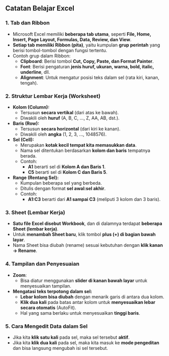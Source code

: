 ## Catatan Belajar Excel

### 1. Tab dan Ribbon
- Microsoft Excel memiliki **beberapa tab utama**, seperti **File, Home, Insert, Page Layout, Formulas, Data, Review, dan View**.
- **Setiap tab memiliki Ribbon (pita)**, yaitu kumpulan **grup perintah** yang berisi tombol-tombol dengan fungsi tertentu.
- Contoh grup dalam Ribbon:
  - **Clipboard**: Berisi tombol **Cut, Copy, Paste, dan Format Painter**.
  - **Font**: Berisi pengaturan **jenis huruf, ukuran, warna, bold, italic, underline**, dll.
  - **Alignment**: Untuk mengatur posisi teks dalam sel (rata kiri, kanan, tengah).

### 2. Struktur Lembar Kerja (Worksheet)
- **Kolom (Column):**
  - Tersusun **secara vertikal** (dari atas ke bawah).
  - Diwakili oleh **huruf** (A, B, C, ..., Z, AA, AB, dst.).
- **Baris (Row):**
  - Tersusun **secara horizontal** (dari kiri ke kanan).
  - Diwakili oleh **angka** (1, 2, 3, ..., 1048576).
- **Sel (Cell):**
  - Merupakan **kotak kecil tempat kita memasukkan data**.
  - Nama sel ditentukan berdasarkan **kolom dan baris** tempatnya berada.
  - Contoh:
    - **A1** berarti sel di **Kolom A dan Baris 1**.
    - **C5** berarti sel di **Kolom C dan Baris 5**.
- **Range (Rentang Sel):**
  - Kumpulan beberapa sel yang berbeda.
  - Ditulis dengan format **sel awal:sel akhir**.
  - Contoh:
    - **A1:C3** berarti dari **A1 sampai C3** (meliputi 3 kolom dan 3 baris).

### 3. Sheet (Lembar Kerja)
- **Satu file Excel disebut Workbook**, dan di dalamnya terdapat **beberapa Sheet (lembar kerja)**.
- Untuk **menambah Sheet baru**, klik tombol **plus (+) di bagian bawah layar**.
- Nama Sheet bisa diubah (rename) sesuai kebutuhan dengan **klik kanan → Rename**.

### 4. Tampilan dan Penyesuaian
- **Zoom**:
  - Bisa diatur menggunakan **slider di kanan bawah layar** untuk menyesuaikan tampilan.
- **Mengatasi teks terpotong dalam sel:**
  - **Lebar kolom bisa diubah** dengan menarik garis di antara dua kolom.
  - **Klik dua kali** pada batas antar kolom untuk **menyesuaikan lebar secara otomatis** (AutoFit).
  - Hal yang sama berlaku untuk menyesuaikan **tinggi baris**.

### 5. Cara Mengedit Data dalam Sel
- Jika kita **klik satu kali** pada sel, maka sel tersebut **aktif**.
- Jika kita **klik dua kali** pada sel, maka kita masuk ke **mode pengeditan** dan bisa langsung mengubah isi sel tersebut.
